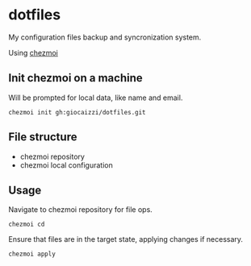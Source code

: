 # dotfiles

My configuration files backup and syncronization system.

Using [chezmoi](https://www.chezmoi.io/)

## Init chezmoi on a machine

Will be prompted for local data, like name and email.

```shell
chezmoi init gh:giocaizzi/dotfiles.git
```

## File structure

- chezmoi repository
- chezmoi local configuration

## Usage

Navigate to chezmoi repository for file ops.

```shell
chezmoi cd
```

Ensure that files are in the target state, applying changes if necessary.

```shell
chezmoi apply
```